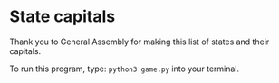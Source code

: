 # State capitals

Thank you to General Assembly for making this list of states and their capitals. 


To run this program, type:
```python3 game.py```
into your terminal. 
